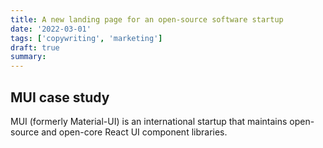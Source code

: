 ```yaml
---
title: A new landing page for an open-source software startup
date: '2022-03-01'
tags: ['copywriting', 'marketing']
draft: true
summary:
---
```


## MUI case study

MUI (formerly Material-UI) is an international startup that maintains open-source and open-core React UI component libraries.
